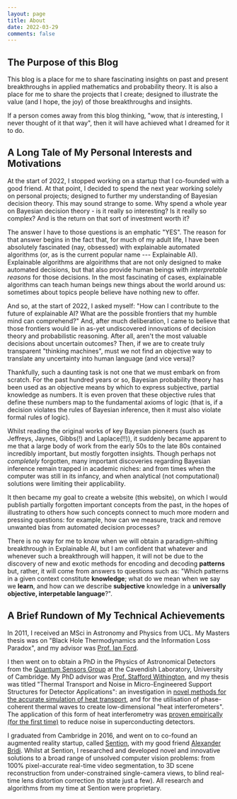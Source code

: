 ```yaml
---
layout: page
title: About
date: 2022-03-29
comments: false
---
```


## The Purpose of this Blog

This blog is a place for me to share fascinating insights on past and present breakthroughs in applied mathematics and probability theory. It is also a place for me to share the projects that I create; designed to illustrate the value (and I hope, the joy) of those breakthroughs and insights.

If a person comes away from this blog thinking, "wow, that *is* interesting, I never thought of it that way", then it will have achieved what I dreamed for it to do.

## A Long Tale of My Personal Interests and Motivations

At the start of 2022, I stopped working on a startup that I co-founded with a good friend. At that point, I decided to spend the next year working solely on personal projects; designed to further my understanding of Bayesian decision theory. This may sound strange to some. Why spend a whole year on Bayesian decision theory - is it really so interesting? Is it really so complex? And is the return on that sort of investment worth it? 

The answer I have to those questions is an emphatic "YES". The reason for that answer begins in the fact that, for much of my adult life, I have been absolutely fascinated (nay, obsessed) with explainable automated algorithms (or, as is the current popular name --- Explainable AI). Explainable algorithms are algoirithms that are not only designed to make automated decisions, but that also provide human beings with *interpretable reasons* for those decisions. In the most fascinating of cases, explainable algorithms can teach human beings new things about the world around us: sometimes about topics people believe have nothing new to offer.

And so, at the start of 2022, I asked myself: "How can I contribute to the future of explainable AI? What are the possible frontiers that my humble mind can comprehend?" And, after much deliberation, I came to believe that those frontiers would lie in as-yet undiscovered innovations of decision theory and probabilistic reasoning. After all, aren't the most valuable decisions about uncertain outcomes? Then, if we are to create truly transparent "thinking machines", must we not find an objective way to translate any uncertainty into human language (and vice versa)?

Thankfully, such a daunting task is not one that we must embark on from scratch. For the past hundred years or so, Bayesian probability theory has been used as an objective means by which to express subjective, partial knowledge as numbers. It is even proven that these objective rules that define these numbers map to the fundamental axioms of logic (that is, if a decision violates the rules of Bayesian inference, then it must also violate formal rules of logic).

Whilst reading the original works of key Bayesian pioneers (such as Jeffreys, Jaynes, Gibbs(!) and Laplace(!!)), it suddenly became apparent to me that a large body of work from the early 50s to the late 80s contained incredibly important, but mostly forgotten insights. Though perhaps not *completely* forgotten, many important discoveries regarding Bayesian inference remain trapped in academic niches: and from times when the computer was still in its infancy, and when analytical (not computational) solutions were limiting their applicability.

It then became my goal to create a website (this website), on which I would publish partially forgotten important concepts from the past, in the hopes of illustrating to others how such concepts connect to much more modern and pressing questions: for example, how can we measure, track and remove unwanted bias from automated decision processes?

There is no way for me to know when we will obtain a paradigm-shifting breakthrough in Explainable AI, but I am confident that whatever and whenever such a breakthrough will happen, it will not be due to the discovery of new and exotic methods for encoding and decoding **patterns** but, rather, it will come from answers to questions such as: "Which patterns in a given context constitute **knowledge**; what do we mean when we say we **learn**, and how can we describe **subjective** knowledge in a **universally objective, interpetable language**?".


## A Brief Rundown of My Technical Achievements

In 2011, I received an MSci in Astronomy and Physics from UCL. My Masters thesis was on "Black Hole Thermodynamics and the Information Loss Paradox", and my advisor was [Prof. Ian Ford](https://www.ucl.ac.uk/physics-astronomy/people/professor-ian-ford).

I then went on to obtain a PhD in the Physics of Astronomical Detectors from the [Quantum Sensors Group](https://www.phy.cam.ac.uk/research/research-groups/qs) at the Cavendish Laboratory, University of Cambridge. My PhD advisor was [Prof. Stafford Withington](https://www.phy.cam.ac.uk/directory/withingtons), and my thesis was  titled "Thermal Transport and Noise in Micro-Engineered Support Structures for Detector Applications": an investigation in [novel methods for the accurate simulation of heat transport](https://aip.scitation.org/doi/10.1063/1.4893019), and for the utilisation of phase-coherent thermal waves to create low-dimensional "heat interferometers". The application of this form of heat interferometry was [proven empirically (for the first time)](https://aip.scitation.org/doi/10.1063/1.5041348) to reduce noise in superconducting detectors.

I graduated from Cambridge in 2016, and went on to co-found an augmented reality startup, called [Sention](https://www.linkedin.com/company/21145650/admin/), with my good friend [Alexander Bridi](https://www.linkedin.com/in/zanbridi/). Whilst at Sention, I researched and developed novel and innovative solutions to a broad range of unsolved computer vision problems: from 100% pixel-accurate real-time video segmentation, to 3D scene reconstruction from under-constrained single-camera views, to blind real-time lens distortion correction (to state just a few). All research and algorithms from my time at Sention were proprietary.

